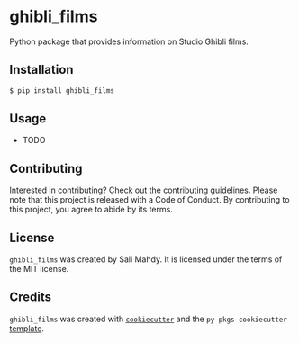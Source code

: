 # ghibli_films

Python package that provides information on Studio Ghibli films.

## Installation

```bash
$ pip install ghibli_films
```

## Usage

- TODO

## Contributing

Interested in contributing? Check out the contributing guidelines. Please note that this project is released with a Code of Conduct. By contributing to this project, you agree to abide by its terms.

## License

`ghibli_films` was created by Sali Mahdy. It is licensed under the terms of the MIT license.

## Credits

`ghibli_films` was created with [`cookiecutter`](https://cookiecutter.readthedocs.io/en/latest/) and the `py-pkgs-cookiecutter` [template](https://github.com/py-pkgs/py-pkgs-cookiecutter).
